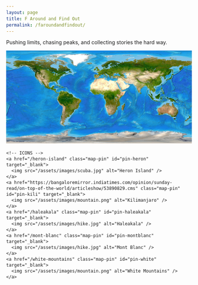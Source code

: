 ```yaml
---
layout: page
title: F Around and Find Out
permalink: /faroundandfindout/
---
```


Pushing limits, chasing peaks, and collecting stories the hard way.

<style>
  .map-pin {
    position: absolute;
    width: 32px;
    height: 32px;
    transform: translate(-50%, -100%);
    display: none; /* Start hidden */
    z-index: 10;
  }

  .map-pin img {
    width: 100%;
    height: auto;
  }
</style>

<div id="scroll-map-wrapper" style="height: 1000vh;">
  <div id="scroll-map" style="position: relative; height: 100vh; overflow: hidden;">
    <img id="map-img" src="/assets/images/world-map.jpg"
     style="width: 2560px; height: auto; position: sticky; top: 0; transform-origin: top left;" />

    <!-- ICONS -->
    <a href="/heron-island" class="map-pin" id="pin-heron" target="_blank">
      <img src="/assets/images/scuba.jpg" alt="Heron Island" />
    </a>
    <a href="https://bangaloremirror.indiatimes.com/opinion/sunday-read/on-top-of-the-world/articleshow/53890829.cms" class="map-pin" id="pin-kili" target="_blank">
      <img src="/assets/images/mountain.png" alt="Kilimanjaro" />
    </a>
    <a href="/haleakala" class="map-pin" id="pin-haleakala" target="_blank">
      <img src="/assets/images/hike.jpg" alt="Haleakala" />
    </a>
    <a href="/mont-blanc" class="map-pin" id="pin-montblanc" target="_blank">
      <img src="/assets/images/hike.jpg" alt="Mont Blanc" />
    </a>
    <a href="/white-mountains" class="map-pin" id="pin-white" target="_blank">
      <img src="/assets/images/mountain.png" alt="White Mountains" />
    </a>
  </div>
</div>

<script src="https://cdnjs.cloudflare.com/ajax/libs/gsap/3.11.5/gsap.min.js"></script>
<script src="https://cdnjs.cloudflare.com/ajax/libs/gsap/3.11.5/ScrollTrigger.min.js"></script>

<script>
gsap.registerPlugin(ScrollTrigger);

const map = document.getElementById("map-img");
const pins = {
  heron: document.getElementById("pin-heron"),
  kili: document.getElementById("pin-kili"),
  haleakala: document.getElementById("pin-haleakala"),
  montblanc: document.getElementById("pin-montblanc"),
  white: document.getElementById("pin-white")
};
const naturalWidth = 2560;

function getScaleFactor() {
  return map.clientWidth / naturalWidth;
}

function setPinPositions() {
  const s = getScaleFactor();
  pins.heron.style.left = `${2374 * s}px`;
  pins.heron.style.top = `${813 * s}px`;
  pins.kili.style.left = `${1544 * s}px`;
  pins.kili.style.top = `${661 * s}px`;
  pins.haleakala.style.left = `${170 * s}px`;
  pins.haleakala.style.top = `${482 * s}px`;
  pins.montblanc.style.left = `${1343 * s}px`;
  pins.montblanc.style.top = `${313 * s}px`;
  pins.white.style.left = `${772 * s}px`;
  pins.white.style.top = `${329 * s}px`;
}

function buildTimeline() {
  ScrollTrigger.getAll().forEach(t => t.kill());
  const scale = getScaleFactor();
  const mapContainer = document.getElementById("scroll-map");
  const containerWidth = mapContainer.clientWidth;
  const containerHeight = mapContainer.clientHeight;
  
  const zooms = [
    { pin: pins.heron, x: 2374 * scale, y: 813 * scale, zoomScale: 6.5 },
    { pin: pins.kili, x: 1544 * scale, y: 661 * scale, zoomScale: 6.5 },
    { pin: pins.haleakala, x: 170 * scale, y: 482 * scale, zoomScale: 7 },
    { pin: pins.montblanc, x: 1343 * scale, y: 313 * scale, zoomScale: 6.5 },
    { pin: pins.white, x: 772 * scale, y: 329 * scale, zoomScale: 6.5 }
  ];

  const tl = gsap.timeline({
    scrollTrigger: {
      trigger: "#scroll-map-wrapper",
      start: "top top",
      end: "bottom top",
      scrub: true,
      pin: "#scroll-map",
      anticipatePin: 1
    }
  });

  zooms.forEach((z, i) => {
    const base = i * 2;
    
    // Calculate translation to center the target point in viewport
    const translateX = (containerWidth / 2) - (z.x * z.zoomScale);
    const translateY = (containerHeight / 2) - (z.y * z.zoomScale);

    // Zoom in: transform both map and the current pin together
    tl.to(map, { 
      scale: z.zoomScale, 
      x: translateX, 
      y: translateY, 
      duration: 1 
    }, base);
    
    // Transform the current pin to stay with the map
    tl.to(z.pin, { 
      scale: z.zoomScale, 
      x: translateX, 
      y: translateY, 
      duration: 1 
    }, base);
    
    // Show pin when zoom reaches scale 5 (5/maxScale of the way through animation)
    tl.set(z.pin, { display: "block" }, base + (5 / z.zoomScale));
    
    // Hide pin when zooming back out below scale 5 (during zoom out phase)
    tl.set(z.pin, { display: "none" }, base + 1 + (1 - 5 / z.zoomScale));
    
    // Zoom out: reset both map and current pin
    tl.to(map, { 
      scale: 1, 
      x: 0, 
      y: 0, 
      duration: 1 
    }, base + 1);
    
    tl.to(z.pin, { 
      scale: 1, 
      x: 0, 
      y: 0, 
      duration: 1 
    }, base + 1);
  });
}

// Use ResizeObserver to rebuild after the map image resizes or loads
const observer = new ResizeObserver(() => {
  setPinPositions();
  buildTimeline();
});
observer.observe(map);

// In-case image was already loaded before JS runs
if (map.complete) {
  setPinPositions();
  buildTimeline();
}
</script>